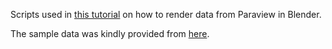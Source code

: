 Scripts used in [this tutorial](https://brenerramos.com/render-data-from-paraview-in-blender-updated/) on how to render data from Paraview in Blender. 

The sample data was kindly provided from [here](https://arxiv.org/abs/2402.12553).

